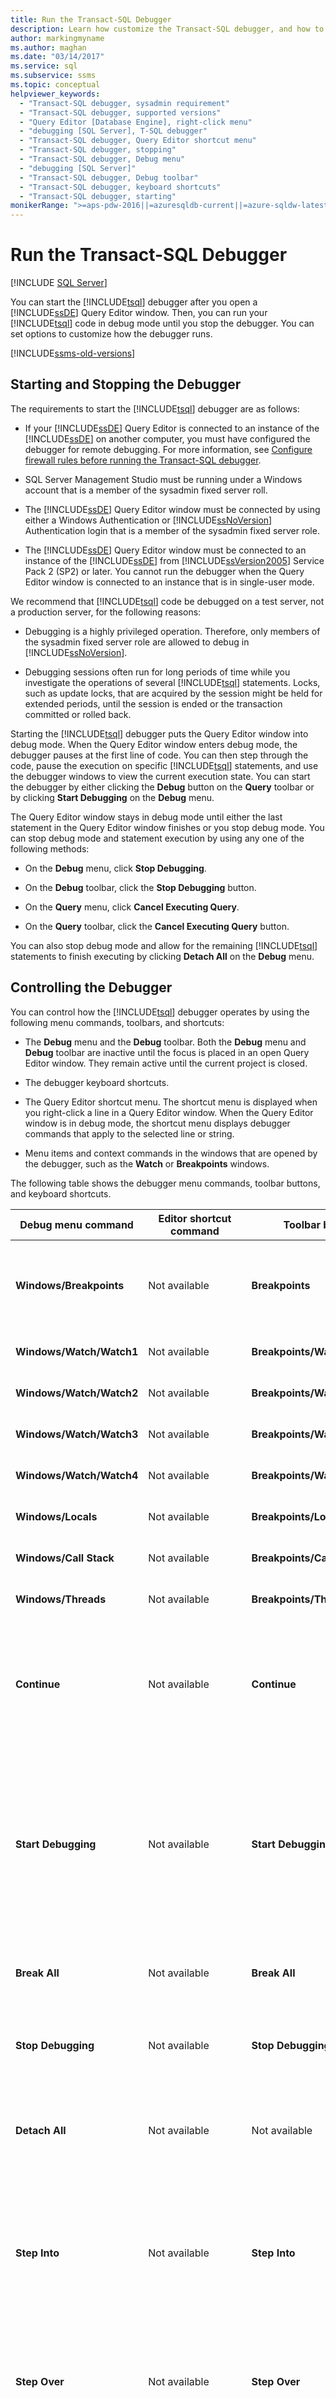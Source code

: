 ```yaml
---
title: Run the Transact-SQL Debugger
description: Learn how customize the Transact-SQL debugger, and how to use it to debug your Transact-SQL code. You can run the debugger on an instance of the Database Engine that is on another computer.
author: markingmyname
ms.author: maghan
ms.date: "03/14/2017"
ms.service: sql
ms.subservice: ssms
ms.topic: conceptual
helpviewer_keywords:
  - "Transact-SQL debugger, sysadmin requirement"
  - "Transact-SQL debugger, supported versions"
  - "Query Editor [Database Engine], right-click menu"
  - "debugging [SQL Server], T-SQL debugger"
  - "Transact-SQL debugger, Query Editor shortcut menu"
  - "Transact-SQL debugger, stopping"
  - "Transact-SQL debugger, Debug menu"
  - "debugging [SQL Server]"
  - "Transact-SQL debugger, Debug toolbar"
  - "Transact-SQL debugger, keyboard shortcuts"
  - "Transact-SQL debugger, starting"
monikerRange: ">=aps-pdw-2016||=azuresqldb-current||=azure-sqldw-latest||>=sql-server-2016||>=sql-server-linux-2017||=azuresqldb-mi-current"
---
```


# Run the Transact-SQL Debugger

 [!INCLUDE [SQL Server](../../includes/applies-to-version/sqlserver.md)]

You can start the [!INCLUDE[tsql](../../includes/tsql-md.md)] debugger after you open a [!INCLUDE[ssDE](../../includes/ssde-md.md)] Query Editor window. Then, you can run your [!INCLUDE[tsql](../../includes/tsql-md.md)] code in debug mode until you stop the debugger. You can set options to customize how the debugger runs.

[!INCLUDE[ssms-old-versions](../../includes/ssms-old-versions.md)]

## Starting and Stopping the Debugger

The requirements to start the [!INCLUDE[tsql](../../includes/tsql-md.md)] debugger are as follows:

- If your [!INCLUDE[ssDE](../../includes/ssde-md.md)] Query Editor is connected to an instance of the [!INCLUDE[ssDE](../../includes/ssde-md.md)] on another computer, you must have configured the debugger for remote debugging. For more information, see [Configure firewall rules before running the Transact-SQL debugger](./configure-firewall-rules-before-running-the-tsql-debugger.md).
  
- SQL Server Management Studio must be running under a Windows account that is a member of the sysadmin fixed server roll.

- The [!INCLUDE[ssDE](../../includes/ssde-md.md)] Query Editor window must be connected by using either a Windows Authentication or [!INCLUDE[ssNoVersion](../../includes/ssnoversion-md.md)] Authentication login that is a member of the sysadmin fixed server role.
  
- The [!INCLUDE[ssDE](../../includes/ssde-md.md)] Query Editor window must be connected to an instance of the [!INCLUDE[ssDE](../../includes/ssde-md.md)] from [!INCLUDE[ssVersion2005](../../includes/ssversion2005-md.md)] Service Pack 2 (SP2) or later. You cannot run the debugger when the Query Editor window is connected to an instance that is in single-user mode.  
  
 We recommend that [!INCLUDE[tsql](../../includes/tsql-md.md)] code be debugged on a test server, not a production server, for the following reasons:
  
- Debugging is a highly privileged operation. Therefore, only members of the sysadmin fixed server role are allowed to debug in [!INCLUDE[ssNoVersion](../../includes/ssnoversion-md.md)].
  
- Debugging sessions often run for long periods of time while you investigate the operations of several [!INCLUDE[tsql](../../includes/tsql-md.md)] statements. Locks, such as update locks, that are acquired by the session might be held for extended periods, until the session is ended or the transaction committed or rolled back.  
  
 Starting the [!INCLUDE[tsql](../../includes/tsql-md.md)] debugger puts the Query Editor window into debug mode. When the Query Editor window enters debug mode, the debugger pauses at the first line of code. You can then step through the code, pause the execution on specific [!INCLUDE[tsql](../../includes/tsql-md.md)] statements, and use the debugger windows to view the current execution state. You can start the debugger by either clicking the **Debug** button on the **Query** toolbar or by clicking **Start Debugging** on the **Debug** menu.  
  
 The Query Editor window stays in debug mode until either the last statement in the Query Editor window finishes or you stop debug mode. You can stop debug mode and statement execution by using any one of the following methods:  
  
- On the **Debug** menu, click **Stop Debugging**.  
  
- On the **Debug** toolbar, click the **Stop Debugging** button.  
  
- On the **Query** menu, click **Cancel Executing Query**.  
  
- On the **Query** toolbar, click the **Cancel Executing Query** button.  
  
 You can also stop debug mode and allow for the remaining [!INCLUDE[tsql](../../includes/tsql-md.md)] statements to finish executing by clicking **Detach All** on the **Debug** menu.  
  
## Controlling the Debugger

 You can control how the [!INCLUDE[tsql](../../includes/tsql-md.md)] debugger operates by using the following menu commands, toolbars, and shortcuts:  
  
- The **Debug** menu and the **Debug** toolbar. Both the **Debug** menu and **Debug** toolbar are inactive until the focus is placed in an open Query Editor window. They remain active until the current project is closed.  
  
- The debugger keyboard shortcuts.  
  
- The Query Editor shortcut menu. The shortcut menu is displayed when you right-click a line in a Query Editor window. When the Query Editor window is in debug mode, the shortcut menu displays debugger commands that apply to the selected line or string.  
  
- Menu items and context commands in the windows that are opened by the debugger, such as the **Watch** or **Breakpoints** windows.  
  
 The following table shows the debugger menu commands, toolbar buttons, and keyboard shortcuts.  
  
|Debug menu command|Editor shortcut command|Toolbar button|Keyboard shortcut|Action|  
|------------------------|-----------------------------|--------------------|-----------------------|------------|  
|**Windows/Breakpoints**|Not available|**Breakpoints**|CTRL+ALT+B|Display the **Breakpoints** window in which you can view and manage breakpoints.|  
|**Windows/Watch/Watch1**|Not available|**Breakpoints/Watch/Watch1**|CTRL+ALT+W, 1|Display the **Watch1** window.|  
|**Windows/Watch/Watch2**|Not available|**Breakpoints/Watch/Watch2**|CTRL+ALT+W, 2|Display the **Watch2** window.|  
|**Windows/Watch/Watch3**|Not available|**Breakpoints/Watch/Watch3**|CTRL+ALT+W, 3|Display the **Watch3** window.|  
|**Windows/Watch/Watch4**|Not available|**Breakpoints/Watch/Watch4**|CTRL+ALT+W, 4|Display the **Watch4** window.|  
|**Windows/Locals**|Not available|**Breakpoints/Locals**|CTRL+ALT+V, L|Display the **Locals** window.|  
|**Windows/Call Stack**|Not available|**Breakpoints/Call Stack**|CTRL+ALT+C|Display the **Call Stack** window.|  
|**Windows/Threads**|Not available|**Breakpoints/Threads**|CTRL+ALT+H|Display the **Threads** window.|  
|**Continue**|Not available|**Continue**|ALT+F5|Run to the next breakpoint. **Continue** is not active until you are focused on a Query Editor window that is in debug mode.|  
|**Start Debugging**|Not available|**Start Debugging**|ALT+F5|Put a Query Editor window into debug mode and run to the first breakpoint. If you are focused on a Query Editor window that is in debug mode, **Start Debugging** is replaced by **Continue**.|  
|**Break All**|Not available|**Break All**|CTRL+ALT+BREAK|This feature not used by the [!INCLUDE[tsql](../../includes/tsql-md.md)] debugger.|  
|**Stop Debugging**|Not available|**Stop Debugging**|SHIFT+F5|Take a Query Editor window out of debug mode and return it to regular mode.|  
|**Detach All**|Not available|Not available|Not available|Stops debug mode, but executes the remaining statements in the Query Editor window.|  
|**Step Into**|Not available|**Step Into**|F11|Run the next statement, and also open a new Query Editor window in debug mode if the next statement runs a stored procedure, trigger, or function.|  
|**Step Over**|Not available|**Step Over**|F10|Same as **Step Into**, except that no functions, stored procedures, or triggers are debugged.|  
|**Step Out**|Not available|**Step Out**|SHIFT+F11|Execute the remaining code in a trigger, function, or stored procedure without pausing for any breakpoints. Regular debug mode resumes when control is returned to the code that called the module.|  
|Not available|**Run To** Cursor|Not available|CTRL+F10|Execute all code from the last stop location to the current cursor location without stopping at any breakpoints.|  
|**QuickWatch**|**QuickWatch**|Not available|CTRL+ALT+Q|Display the **QuickWatch** window.|  
|**Toggle Breakpoint**|**Breakpoint/Insert Breakpoint**|Not available|F9|Position a breakpoint on the current or selected [!INCLUDE[tsql](../../includes/tsql-md.md)] statement.|  
|Not available|**Breakpoint/Delete Breakpoint**|Not available|Not available|Delete the breakpoint from the selected line.|  
|Not available|**Breakpoint/Disable Breakpoint**|Not available|Not available|Disable the breakpoint on the selected line. The breakpoint remains on the line of code, but will not stop execution until it is reenabled.|  
|Not available|**Breakpoint/Enable Breakpoint**|Not available|Not available|Enable the breakpoint on the selected line.|  
|**Delete All Breakpoints**|Not available|Not available|CTRL+SHIFT+F9|Delete all breakpoints.|  
|**Disable All Breakpoints**|Not available|Not available|Not available|Disable all breakpoints.|  
|Not available|**Add Watch**|Not available|Not available|Add the selected expression to the **Watch** window.|  
  
## See Also

- [Transact-SQL Debugger](./transact-sql-debugger.md)
- [Step Through Transact-SQL Code](./step-through-transact-sql-code.md)
- [Transact-SQL Debugger Information](./transact-sql-debugger-information.md)
- [Database Engine Query Editor &#40;SQL Server Management Studio&#41;](../f1-help/database-engine-query-editor-sql-server-management-studio.md)
- [Live Query Statistics](../../relational-databases/performance/live-query-statistics.md)

